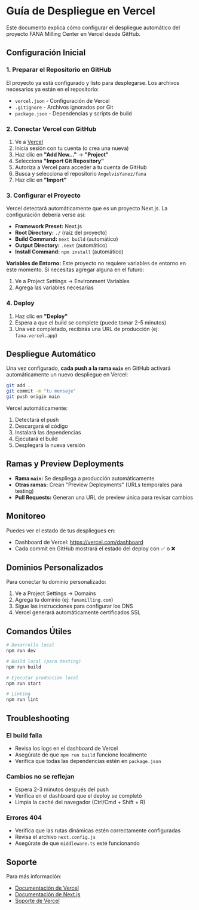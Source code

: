 # Guía de Despliegue en Vercel

Este documento explica cómo configurar el despliegue automático del proyecto FANA Milling Center en Vercel desde GitHub.

## Configuración Inicial

### 1. Preparar el Repositorio en GitHub

El proyecto ya está configurado y listo para desplegarse. Los archivos necesarios ya están en el repositorio:
- `vercel.json` - Configuración de Vercel
- `.gitignore` - Archivos ignorados por Git
- `package.json` - Dependencias y scripts de build

### 2. Conectar Vercel con GitHub

1. Ve a [Vercel](https://vercel.com)
2. Inicia sesión con tu cuenta (o crea una nueva)
3. Haz clic en **"Add New..."** → **"Project"**
4. Selecciona **"Import Git Repository"**
5. Autoriza a Vercel para acceder a tu cuenta de GitHub
6. Busca y selecciona el repositorio `AngelvisYanez/fana`
7. Haz clic en **"Import"**

### 3. Configurar el Proyecto

Vercel detectará automáticamente que es un proyecto Next.js. La configuración debería verse así:

- **Framework Preset:** Next.js
- **Root Directory:** `./` (raíz del proyecto)
- **Build Command:** `next build` (automático)
- **Output Directory:** `.next` (automático)
- **Install Command:** `npm install` (automático)

**Variables de Entorno:**
Este proyecto no requiere variables de entorno en este momento. Si necesitas agregar alguna en el futuro:
1. Ve a Project Settings → Environment Variables
2. Agrega las variables necesarias

### 4. Deploy

1. Haz clic en **"Deploy"**
2. Espera a que el build se complete (puede tomar 2-5 minutos)
3. Una vez completado, recibirás una URL de producción (ej: `fana.vercel.app`)

## Despliegue Automático

Una vez configurado, **cada push a la rama `main`** en GitHub activará automáticamente un nuevo despliegue en Vercel:

```bash
git add .
git commit -m "tu mensaje"
git push origin main
```

Vercel automáticamente:
1. Detectará el push
2. Descargará el código
3. Instalará las dependencias
4. Ejecutará el build
5. Desplegará la nueva versión

## Ramas y Preview Deployments

- **Rama `main`:** Se despliega a producción automáticamente
- **Otras ramas:** Crean "Preview Deployments" (URLs temporales para testing)
- **Pull Requests:** Generan una URL de preview única para revisar cambios

## Monitoreo

Puedes ver el estado de tus despliegues en:
- Dashboard de Vercel: https://vercel.com/dashboard
- Cada commit en GitHub mostrará el estado del deploy con ✅ o ❌

## Dominios Personalizados

Para conectar tu dominio personalizado:

1. Ve a Project Settings → Domains
2. Agrega tu dominio (ej: `fanamilling.com`)
3. Sigue las instrucciones para configurar los DNS
4. Vercel generará automáticamente certificados SSL

## Comandos Útiles

```bash
# Desarrollo local
npm run dev

# Build local (para testing)
npm run build

# Ejecutar producción local
npm run start

# Linting
npm run lint
```

## Troubleshooting

### El build falla
- Revisa los logs en el dashboard de Vercel
- Asegúrate de que `npm run build` funcione localmente
- Verifica que todas las dependencias estén en `package.json`

### Cambios no se reflejan
- Espera 2-3 minutos después del push
- Verifica en el dashboard que el deploy se completó
- Limpia la caché del navegador (Ctrl/Cmd + Shift + R)

### Errores 404
- Verifica que las rutas dinámicas estén correctamente configuradas
- Revisa el archivo `next.config.js`
- Asegúrate de que `middleware.ts` esté funcionando

## Soporte

Para más información:
- [Documentación de Vercel](https://vercel.com/docs)
- [Documentación de Next.js](https://nextjs.org/docs)
- [Soporte de Vercel](https://vercel.com/support)

